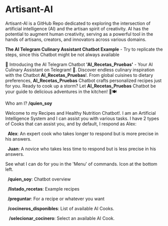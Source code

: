 # Artisant-AI
Artisant-AI is a GitHub Repo dedicated to exploring the intersection of artificial intelligence (AI) and the artisan spirit of creativity. 
AI has the potential to augment human creativity, serving as a powerful tool in the hands of artisans, creators, and innovators across various domains.

**The AI Telegram Culinary Assistant Chatbot Example** - Try to replicate the steps, since this Chatbot might be not always available

🍳 Introducing the AI Telegram Chatbot **'AI_Recetas_Pruebas'** - Your AI Culinary Assistant on Telegram! 🤖. Discover endless culinary inspiration with the Chatbot **AI_Recetas_Pruebas**!. From global cuisines to dietary preferences, **AI_Recetas_Pruebas** Chatbot crafts personalized recipes just for you. Ready to cook up a storm? Let **AI_Recetas_Pruebas** Chatbot be your guide to delicious adventures in the kitchen! 🌟🍽️

Who am I? **/quien_soy**

Welcome to my Recipes and Healthy Nutrition Chatbot!. I am an Artificial Intelligence System and I can assist you with various tasks. I have 2 types of Cooks that can assist you, and by default, I respond as Alex:

 &nbsp;&nbsp;**Alex**: An expert cook who takes longer to respond but is more precise in his answers.
  
 &nbsp;&nbsp;**Juan**: A novice who takes less time to respond but is less precise in his answers.

See what I can do for you in the 'Menu' of commands. Icon at the bottom left.

&nbsp;&nbsp;**/quien_soy**: Chatbot overview

&nbsp;&nbsp;**/listado_recetas**: Example recipes

&nbsp;&nbsp;**/preguntar**: For a recipe or whatever you want

&nbsp;&nbsp;**/cocineros_disponibles**: List of available AI Cooks.

&nbsp;&nbsp; **/selecionar_cocinero**: Select an available AI Cook.










